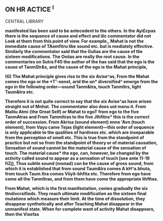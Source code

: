 ## **ON HR ACTICE <sup>I</sup>**

CENTRAL LIBRARY

**manifested lias been said to be antecedent to the others. In the Ayi£cpas there is the sequence of cause and effect and ilic commentator did not Look at them from this point of view. For example,, Mahat is not the immediate cause of TAomfitru like sound etc. but is mediately effective. Similarly the commentator said that the Gulias are the cause of tlie sixteen modifications. The Oniias are really the root cause. In the commentaries on Sutra F45 the author of the has said that the ego is the cause of TanmStr&s, and the cause of the ego is the Mahat principle,**

**(G) The Mahat principle gives rise to the six Avise^as, From the Mahat comes the ego or the \*T'-senst, arid the un\* diversified^ emerge from the ego in tlie following order—sound Tanm&tra, touch Tanmltrs, light Taum&tra etc.**

**Therefore it is not quite correct to say that the six Avise^as have arisen straight out of Mnhat. The commentator also does uot menu it. From Maliiu Atmi {the Great Self) or Mahat to egoT from ego to the five TanmAtras and From Tammltras to the five Jlhfitns\* this is the correct order of succession. From Akrisa (sound element) enne \'Avn (touch element), from Vayu came Tejas (light element)—this order of sequence is only applicable to the qualities of hardness etc. which are inseparable from the perception of smell etc. This is true from the standpoint of practice but not so from the standpoint of theory or of material causation, Sensation of sound cannot be the material cause of the sensation of touch. The material cause\* the ego, can, however, be changed by the activity called sound to appear as a sensation of touch [see ante 11-19 fiZj], Thus subtle sound (monad) can be the cause of gross sound, from which it is established that from sound Taum&lra comes A kH^a.bhuta, from touch Taum.ltra comes Viiyit-bhfita etc. Therefore from ego have come all the Tanmltras, and from them have come the appropriate Iihfttas.**

**From Mahat, which is the first manifestation, conies gradually the six ttndivcrsifieds. They reach ultimate modification as the sixteen final mutations which measure their limit. At the time of dissolution, they disappear synthetically and after Teaching Mahat disappear in the unmanifesl state. When for complete want of activity Mahat disappears, then the Visefas**